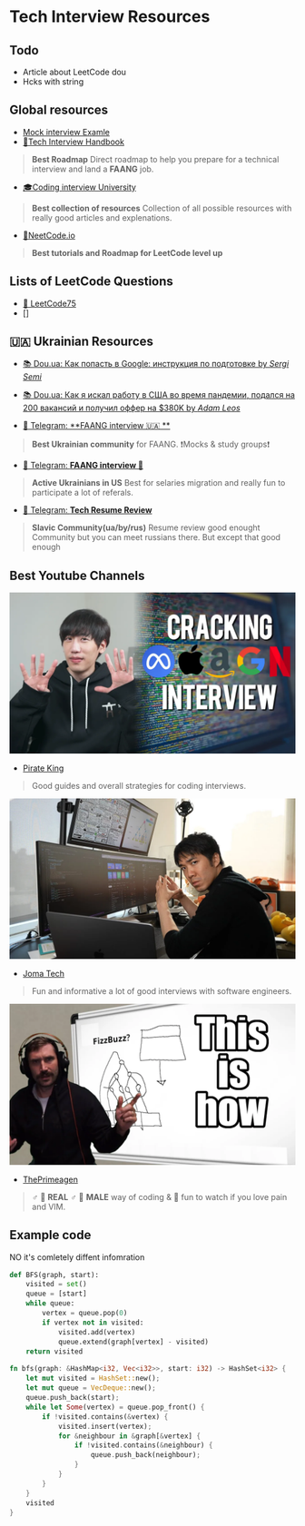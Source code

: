 # Tech Interview Resources

## Todo

- Article about LeetCode dou 
- Hcks with string

 ## Global resources

- [Mock interview Examle](https://www.youtube.com/watch?v=46dZH7LDbf8)
- [📔Tech Interview Handbook](https://www.techinterviewhandbook.org/)
> **Best Roadmap**
> Direct roadmap to help you prepare for a technical interview and land a **FAANG** job.

 - [🎓Coding interview University](https://github.com/jwasham/coding-interview-university)
> **Best collection of resources** 
> Collection of all possible resources with really good articles and explenations.
 
- [🚀NeetCode.io](https://neetcode.io/) 
> **Best tutorials and Roadmap for LeetCode level up**


## Lists of **LeetCode Questions**

- [📃 LeetCode75](https://leetcode.com/studyplan/leetcode-75/)
- []

## 🇺🇦 Ukrainian Resources

- [📚 Dou.ua: Как попасть в Google: инструкция по подготовке by *Sergi Semi*](https://dou.ua/lenta/articles/google-interview/)

- [📚 Dou.ua: Как я искал работу в США во время пандемии, подался на 200 вакансий и получил оффер на $380K by *Adam Leos*](https://dou.ua/lenta/interviews/get-job-in-usa-during-pandemic/)


- [📨 Telegram: **FAANG interview  🇺🇦 **](https://t.me/FaangInterviewUa)
> **Best Ukrainian community** for FAANG. ❗Mocks & study groups❗

- [📨 Telegram: **FAANG interview 🦅**](https://t.me/FAANG_USA)
> **Active Ukrainians in US** Best for selaries migration and really fun to participate a lot of referals.

- [📨 Telegram: **Tech Resume Review**](https://t.me/resume_reviewew)
> **Slavic Community(ua/by/rus)** Resume review good enought Community but you can meet russians there. But except that good enough

## Best Youtube Channels

![Pirate King](./img/YT_PirateKing.webp)
- [Pirate King](https://www.youtube.com/watch?v=17cQGPLbmfQ)
> Good guides and overall strategies for coding interviews.

![Joma Tech YT](./img/YT_JomaTech.webp)
- [Joma Tech](https://www.youtube.com/watch?v=5bId3N7QZec)
> Fun and informative a lot of good interviews with software engineers.

![ThePrimeagen](./img/YT_ThePrmeagen.webp)
- [ThePrimeagen](https://www.youtube.com/watch?v=hW5s_UUO1RI)
> ♂ 💪 **REAL** ♂ 💪 **MALE** way of coding & 🥲 fun to watch if you love pain and VIM.

## Example code

NO it's comletely diffent infomration 

```python
def BFS(graph, start):
    visited = set()
    queue = [start]
    while queue:
        vertex = queue.pop(0)
        if vertex not in visited:
            visited.add(vertex)
            queue.extend(graph[vertex] - visited)
    return visited
```
```rust 
fn bfs(graph: &HashMap<i32, Vec<i32>>, start: i32) -> HashSet<i32> {
    let mut visited = HashSet::new();
    let mut queue = VecDeque::new();
    queue.push_back(start);
    while let Some(vertex) = queue.pop_front() {
        if !visited.contains(&vertex) {
            visited.insert(vertex);
            for &neighbour in &graph[&vertex] {
                if !visited.contains(&neighbour) {
                    queue.push_back(neighbour);
                }
            }
        }
    }
    visited
}
```
